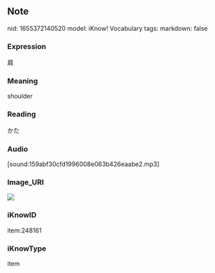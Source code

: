 ## Note
nid: 1655372140520
model: iKnow! Vocabulary
tags: 
markdown: false

### Expression
肩

### Meaning
shoulder

### Reading
かた

### Audio
[sound:159abf30cfd1996008e063b426eaabe2.mp3]

### Image_URI
<img src="1bc57226f233675761038fb8a39493dd.jpg">

### iKnowID
item:248161

### iKnowType
item
